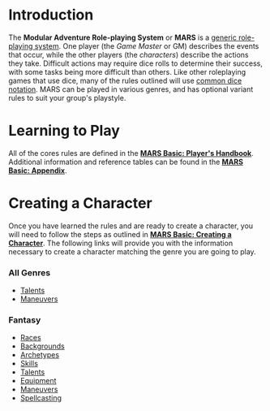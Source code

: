 # Introduction

The **Modular Adventure Role-playing System** or **MARS** is a [generic role-playing system](https://en.wikipedia.org/wiki/Generic_role-playing_game_system). One player (the *Game Master* or GM) describes the events that occur, while the other players (the *characters*) describe the actions they take. Difficult actions may require dice rolls to determine their success, with some tasks being more difficult than others. Like other roleplaying games that use dice, many of the rules outlined will use [common dice notation](https://en.wikipedia.org/wiki/Dice_notation). MARS can be played in various genres, and has optional variant rules to suit your group's playstyle.

# Learning to Play

All of the cores rules are defined in the [**MARS Basic: Player's Handbook**](https://github.com/lkodinsson/MARS/blob/main/Basic/PHB.md). Additional information and reference tables can be found in the [**MARS Basic: Appendix**](https://github.com/lkodinsson/MARS/blob/main/Basic/Appendix.md).

# Creating a Character

Once you have learned the rules and are ready to create a character, you will need to follow the steps as outlined in [**MARS Basic: Creating a Character**](https://github.com/lkodinsson/MARS/blob/main/Basic/PHB.md#creating-a-character). The following links will provide you with the information necessary to create a character matching the genre you are going to play.

### All Genres

* [Talents](https://github.com/lkodinsson/MARS/blob/main/Basic/Talents.md)
* [Maneuvers](https://github.com/lkodinsson/MARS/blob/main/Basic/Maneuvers.md)

### Fantasy

* [Races](https://github.com/lkodinsson/MARS/blob/main/Fantasy/Races.md)
* [Backgrounds](https://github.com/lkodinsson/MARS/blob/main/Fantasy/Backgrounds.md)
* [Archetypes](https://github.com/lkodinsson/MARS/blob/main/Fantasy/Archetypes.md)
* [Skills](https://github.com/lkodinsson/MARS/blob/main/Fantasy/Skills.md)
* [Talents](https://github.com/lkodinsson/MARS/blob/main/Fantasy/Talents.md)
* [Equipment](https://github.com/lkodinsson/MARS/blob/main/Fantasy/Equipment.md)
* [Maneuvers](https://github.com/lkodinsson/MARS/blob/main/Fantasy/Maneuvers.md)
* [Spellcasting](https://github.com/lkodinsson/MARS/blob/main/Fantasy/Spellcasting.md)
